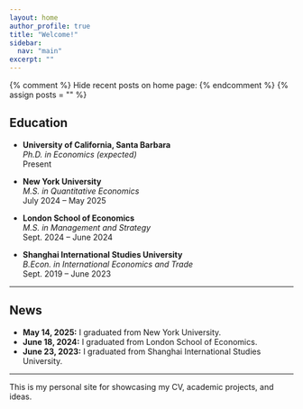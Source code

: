 ```yaml
---
layout: home
author_profile: true
title: "Welcome!"
sidebar:
  nav: "main"
excerpt: ""
---
```


{% comment %}
Hide recent posts on home page:
{% endcomment %}
{% assign posts = "" %}

## Education

- **University of California, Santa Barbara**  
  _Ph.D. in Economics (expected)_  
  Present

- **New York University**  
  _M.S. in Quantitative Economics_  
  July 2024 – May 2025

- **London School of Economics**  
  _M.S. in Management and Strategy_  
  Sept. 2024 – June 2024
  
- **Shanghai International Studies University**  
  _B.Econ. in International Economics and Trade_  
  Sept. 2019 – June 2023

---

## News

- **May 14, 2025:** I graduated from New York University.
- **June 18, 2024:** I graduated from London School of Economics.
- **June 23, 2023:** I graduated from Shanghai International Studies University.

---

This is my personal site for showcasing my CV, academic projects, and ideas.